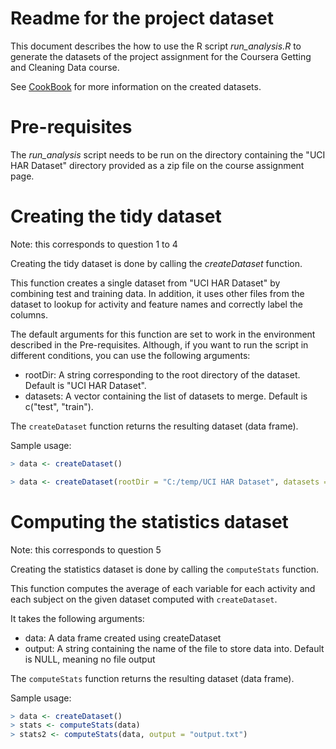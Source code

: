 # Readme for the project dataset

This document describes the how to use the R script *run_analysis.R* to generate the datasets of the project assignment for the Coursera Getting and Cleaning Data course.

See [CookBook](CookBook.md) for more information on the created datasets.

# Pre-requisites

The *run_analysis* script needs to be run on the directory containing the "UCI HAR Dataset" directory provided as a zip file on the course assignment page.

# Creating the tidy dataset

Note: this corresponds to question 1 to 4

Creating the tidy dataset is done by calling the *createDataset* function.

This function creates a single dataset from "UCI HAR Dataset" by combining test and training data. In addition, it uses other files from the dataset to lookup for activity and feature names and correctly label the columns.

The default arguments for this function are set to work in the environment described in the Pre-requisites. Although, if you want to run the script in different conditions, you can use the following arguments:
* rootDir: A string corresponding to the root directory of the dataset. Default is "UCI HAR Dataset".
* datasets: A vector containing the list of datasets to merge. Default is c("test", "train").

The `createDataset` function returns the resulting dataset (data frame).

Sample usage:
```R
> data <- createDataset()

> data <- createDataset(rootDir = "C:/temp/UCI HAR Dataset", datasets = c('test1', 'test2', 'train'))
```

# Computing the statistics dataset

Note: this corresponds to question 5

Creating the statistics dataset is done by calling the `computeStats` function.

This function computes the average of each variable for each activity and each subject on the given dataset computed with `createDataset`.

It takes the following arguments:
* data: A data frame created using createDataset
* output: A string containing the name of the file to store data into. Default is NULL, meaning no file output

The `computeStats` function returns the resulting dataset (data frame).

Sample usage:
```R
> data <- createDataset()
> stats <- computeStats(data)
> stats2 <- computeStats(data, output = "output.txt")
```
